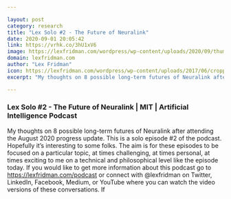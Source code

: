 ```yaml
---

layout: post
category: research
title: "Lex Solo #2 - The Future of Neuralink"
date: 2020-09-01 20:05:42
link: https://vrhk.co/3hU1xV6
image: https://lexfridman.com/wordpress/wp-content/uploads/2020/09/thumb.png
domain: lexfridman.com
author: "Lex Fridman"
icon: https://lexfridman.com/wordpress/wp-content/uploads/2017/06/cropped-lex-favicon-4-1-180x180.png
excerpt: "My thoughts on 8 possible long-term futures of Neuralink after attending the August 2020 progress update. This is a solo episode #2 of the podcast. Hopefully it’s interesting to some folks. The aim is for these episodes to be focused on a particular topic, at times challenging, at times personal, at times exciting to me on a technical and philosophical level like the episode today. If you would like to get more information about this podcast go to <https://lexfridman.com/podcast> or connect with @lexfridman on Twitter, LinkedIn, Facebook, Medium, or YouTube where you can watch the video versions of these conversations. If"

---
```


### Lex Solo #2 - The Future of Neuralink | MIT | Artificial Intelligence Podcast

My thoughts on 8 possible long-term futures of Neuralink after attending the August 2020 progress update. This is a solo episode #2 of the podcast. Hopefully it’s interesting to some folks. The aim is for these episodes to be focused on a particular topic, at times challenging, at times personal, at times exciting to me on a technical and philosophical level like the episode today. If you would like to get more information about this podcast go to <https://lexfridman.com/podcast> or connect with @lexfridman on Twitter, LinkedIn, Facebook, Medium, or YouTube where you can watch the video versions of these conversations. If